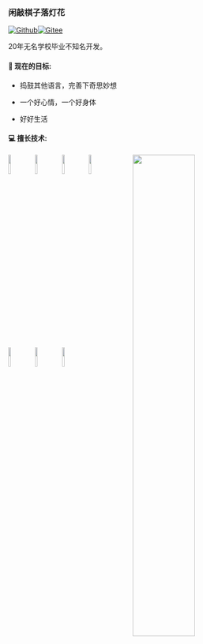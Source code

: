 ### 闲敲棋子落灯花

[![Github](https://img.shields.io/badge/-Github-000?style=flat&logo=Github&logoColor=white)](https://github.com/plumsun)[![Gitee](https://img.shields.io/badge/-Gitee-c14438?style=flat&logo=Gitee&logoColor=white)](https://gitee.com/Plumsun)


20年无名学校毕业不知名开发。



#### **🌱 现在的目标:** 

- 捣鼓其他语言，完善下奇思妙想

- 一个好心情，一个好身体

- 好好生活



#### **:computer:** **擅长技术:** 

<p>

 <img width="50%" align="right" src="https://github-readme-stats.vercel.app/api?username=plumsun&show_icons=true&hide_border=true" />
<code><img width="10%" src="https://www.vectorlogo.zone/logos/java/java-ar21.svg"></code>
<code><img width="10%" src="https://www.vectorlogo.zone/logos/mysql/mysql-ar21.svg"></code>
<code><img width="10%" src="https://www.vectorlogo.zone/logos/redis/redis-ar21.svg"></code>
<code><img width="10%" src="https://www.vectorlogo.zone/logos/springio/springio-ar21.svg"></code>
<br/>
<code><img width="10%" src="https://www.vectorlogo.zone/logos/apache/apache-ar21.svg"></code>
<code><img width="10%" src="https://www.vectorlogo.zone/logos/gradle/gradle-ar21.svg"></code>
<code><img width="10%" src="https://www.vectorlogo.zone/logos/git-scm/git-scm-ar21.svg"></code>
</p>
